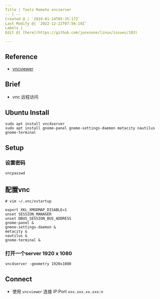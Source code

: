 ```yaml
---
Title | Tools Remote vncserver
-- | --
Created @ | `2019-01-14T05:35:17Z`
Last Modify @| `2022-12-22T07:56:19Z`
Labels | ``
Edit @| [here](https://github.com/junxnone/linux/issues/103)

---
```

## Reference
- [vncviewer](https://www.realvnc.com/en/connect/download/viewer/)


## Brief
- vnc 远程访问

## Ubuntu Install
```
sudo apt install vnc4server
sudo apt install gnome-panel gnome-settings-daemon metacity nautilus gnome-terminal
```

## Setup
### 设置密码
```
vncpasswd
```

## 配置vnc
```
# vim ~/.vnc/xstartup
```
```
export XKL_XMODMAP_DISABLE=1
unset SESSION_MANAGER
unset DBUS_SESSION_BUS_ADDRESS
gnome-panel &
gnmoe-settings-daemon &
metacity &
nautilus &
gnome-terminal &
```

### 打开一个server 1920 x 1080
```
vnc4server -geometry 1920x1080
```

## Connect
- 使用 `vncviewer` 连接 IP:Port  `xxx.xxx.xx.xxx:n`

